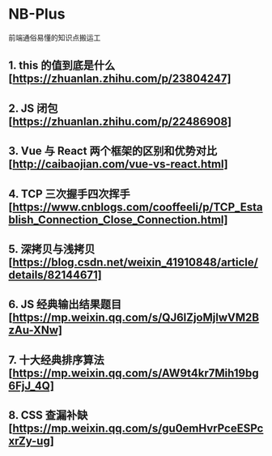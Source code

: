 # NB-Plus

前端通俗易懂的知识点搬运工

## 1. this 的值到底是什么[https://zhuanlan.zhihu.com/p/23804247]

## 2. JS 闭包[https://zhuanlan.zhihu.com/p/22486908]

## 3. Vue 与 React 两个框架的区别和优势对比[http://caibaojian.com/vue-vs-react.html]

## 4. TCP 三次握手四次挥手[https://www.cnblogs.com/cooffeeli/p/TCP_Establish_Connection_Close_Connection.html]

## 5. 深拷贝与浅拷贝[https://blog.csdn.net/weixin_41910848/article/details/82144671]

## 6. JS 经典输出结果题目[https://mp.weixin.qq.com/s/QJ6lZjoMjlwVM2BzAu-XNw]

## 7. 十大经典排序算法[https://mp.weixin.qq.com/s/AW9t4kr7Mih19bg6FjJ_4Q]

## 8. CSS 查漏补缺[https://mp.weixin.qq.com/s/gu0emHvrPceESPcxrZy-ug]
